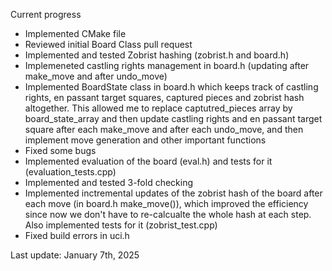 Current progress

- Implemented CMake file
- Reviewed initial Board Class pull request 
- Implemented and tested Zobrist hashing (zobrist.h and board.h)
- Implemeneted castling rights management in board.h (updating after make_move and after undo_move)
- Implemented BoardState class in board.h which keeps track of castling rights, en passant target squares, captured pieces and zobrist hash altogether. This allowed me to replace captutred_pieces array by board_state_array and then update castling rights and en passant target square after each make_move and after each undo_move, and then implement move generation and other important functions
- Fixed some bugs
- Implemented evaluation of the board (eval.h) and tests for it (evaluation_tests.cpp)
- Implemented and tested 3-fold checking
- Implemented inctremental updates of the zobrist hash of the board after each move (in board.h make_move()), which improved the efficiency since now we don't have to re-calcualte the whole hash at each step. Also implemented tests for it (zobrist_test.cpp)
- Fixed build errors in uci.h

Last update: January 7th, 2025